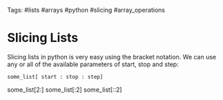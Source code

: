 Tags: #lists #arrays #python #slicing #array_operations
# Slicing Lists
Slicing lists in python is very easy using the bracket notation. We can use any or all of the available parameters of start, stop and step:

`some_list[ start : stop : step]`

some_list[2:]
some_list[:2]
some_list[::2]